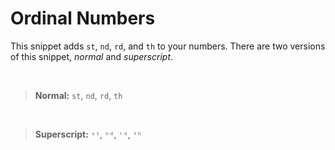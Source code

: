 # Ordinal Numbers

This snippet adds `st`, `nd`, `rd`, and `th` to your numbers. There are two versions of this snippet, *normal* and *superscript*.

<br> 

> **Normal:**
> `st`, `nd`, `rd`, `th`

<br>

> **Superscript:**
> `ˢᵗ`, `ⁿᵈ`, `ʳᵈ`, `ᵗʰ`
